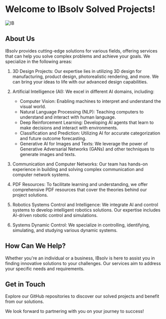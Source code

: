 # Welcome to IBsolv Solved Projects!
![IB](https://github.com/IBsolvX/IB/assets/138603653/a66e3319-6c48-4dce-a484-7f1e8a4a242a)

## About Us
IBsolv provides cutting-edge solutions for various fields, offering services that can help you solve complex problems and achieve your goals. We specialize in the following areas:

1. 3D Design Projects: Our expertise lies in utilizing 3D design for manufacturing, product design, photorealistic rendering, and more. We can bring your ideas to life with our advanced design capabilities.

2. Artificial Intelligence (AI): We excel in different AI domains, including:
   - Computer Vision: Enabling machines to interpret and understand the visual world.
   - Natural Language Processing (NLP): Teaching computers to understand and interact with human language.
   - Deep Reinforcement Learning: Developing AI agents that learn to make decisions and interact with environments.
   - Classification and Prediction: Utilizing AI for accurate categorization and future outcome forecasting.
   - Generative AI for Images and Texts: We leverage the power of Generative Adversarial Networks (GANs) and other techniques to generate images and texts.

3. Communication and Computer Networks: Our team has hands-on experience in building and solving complex communication and computer network systems.

4. PDF Resources: To facilitate learning and understanding, we offer comprehensive PDF resources that cover the theories behind our project solutions.

5. Robotics Systems Control and Intelligence: We integrate AI and control systems to develop intelligent robotics solutions. Our expertise includes AI-driven robotic control and simulations.

6. Systems Dynamic Control: We specialize in controlling, identifying, simulating, and studying various dynamic systems.

## How Can We Help?
Whether you're an individual or a business, IBsolv is here to assist you in finding innovative solutions to your challenges. Our services aim to address your specific needs and requirements.

## Get in Touch
Explore our GitHub repositories to discover our solved projects and benefit from our solutions.

We look forward to partnering with you on your journey to success!
